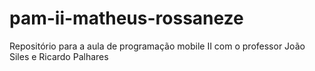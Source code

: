 # pam-ii-matheus-rossaneze
Repositório para a aula de programação mobile II com o professor João Siles e Ricardo Palhares
